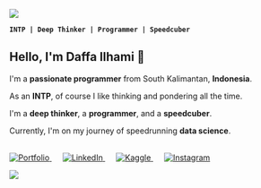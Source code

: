 ![](https://user-images.githubusercontent.com/73097560/115834477-dbab4500-a447-11eb-908a-139a6edaec5c.gif)

 **```INTP | Deep Thinker | Programmer | Speedcuber```**

## Hello, I'm **Daffa Ilhami** 👋

I'm a **passionate programmer** from South Kalimantan, **Indonesia**.

As an **INTP**, of course I like thinking and pondering all the time.

I'm a **deep thinker**, a **programmer**, and a **speedcuber**.

Currently, I'm on my journey of speedrunning **data science**.

<br>

<a href="https://mdaffailhami.github.io">
  <picture>
   <source media="(prefers-color-scheme: light)" srcset="https://github.com/user-attachments/assets/c4e67f6f-fd73-42fe-bdfc-2edf3bedc7af">
   <img alt="Portfolio" src="https://github.com/user-attachments/assets/5aef8e08-bcc0-436e-a457-928c56704cdb">
  </picture>
</a> &nbsp;&nbsp;&nbsp;&nbsp;

<a href="https://linkedin.com/in/mdaffailhami">
  <picture>
   <source media="(prefers-color-scheme: light)" srcset="https://github.com/user-attachments/assets/7db4df3a-cf87-43a3-86dc-e28d721473d0">
   <img alt="LinkedIn" src="https://github.com/user-attachments/assets/aae201fd-6c88-4177-a1d3-b2c0245b41d3">
  </picture>
</a> &nbsp;&nbsp;&nbsp;&nbsp;

<a href="https://kaggle.com/mdaffailhami">
  <picture>
   <source media="(prefers-color-scheme: light)" srcset="https://github.com/user-attachments/assets/bc881a53-8417-4f96-beab-5d90e89b1c77">
   <img alt="Kaggle" src="https://github.com/user-attachments/assets/7cd3594f-a963-43b3-9ef4-2a0bc8b1312d">
  </picture>
</a> &nbsp;&nbsp;&nbsp;&nbsp;

<a href="https://instagram.com/m.daffailhami">
  <picture>
   <source media="(prefers-color-scheme: light)" srcset="https://github.com/user-attachments/assets/dba875f6-a9e3-4ec1-8352-cd7fbf6a2dba">
   <img alt="Instagram" src="https://github.com/user-attachments/assets/537ffd05-7137-439f-b753-2052962b5c01">
  </picture>
</a>

![](https://user-images.githubusercontent.com/73097560/115834477-dbab4500-a447-11eb-908a-139a6edaec5c.gif)
